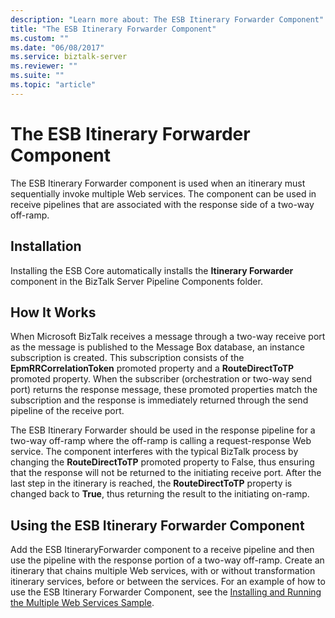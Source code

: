 ```yaml
---
description: "Learn more about: The ESB Itinerary Forwarder Component"
title: "The ESB Itinerary Forwarder Component"
ms.custom: ""
ms.date: "06/08/2017"
ms.service: biztalk-server
ms.reviewer: ""
ms.suite: ""
ms.topic: "article"
---
```

# The ESB Itinerary Forwarder Component
The ESB Itinerary Forwarder component is used when an itinerary must sequentially invoke multiple Web services. The component can be used in receive pipelines that are associated with the response side of a two-way off-ramp.  
  
## Installation  
 Installing the ESB Core automatically installs the **Itinerary Forwarder** component in the BizTalk Server Pipeline Components folder.  
  
## How It Works  
 When Microsoft BizTalk receives a message through a two-way receive port as the message is published to the Message Box database, an instance subscription is created. This subscription consists of the **EpmRRCorrelationToken** promoted property and a **RouteDirectToTP** promoted property. When the subscriber (orchestration or two-way send port) returns the response message, these promoted properties match the subscription and the response is immediately returned through the send pipeline of the receive port.  
  
 The ESB Itinerary Forwarder should be used in the response pipeline for a two-way off-ramp where the off-ramp is calling a request-response Web service. The component interferes with the typical BizTalk process by changing the **RouteDirectToTP** promoted property to False, thus ensuring that the response will not be returned to the initiating receive port. After the last step in the itinerary is reached, the **RouteDirectToTP** property is changed back to **True**, thus returning the result to the initiating on-ramp.  
  
## Using the ESB Itinerary Forwarder Component  
 Add the ESB ItineraryForwarder component to a receive pipeline and then use the pipeline with the response portion of a two-way off-ramp. Create an itinerary that chains multiple Web services, with or without transformation itinerary services, before or between the services. For an example of how to use the ESB Itinerary Forwarder Component, see the [Installing and Running the Multiple Web Services Sample](../esb-toolkit/installing-and-running-the-multiple-web-services-sample.md).
